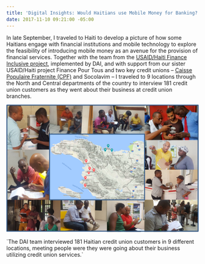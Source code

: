 ```yaml
---
title: 'Digital Insights: Would Haitians use Mobile Money for Banking?'
date: 2017-11-10 09:21:00 -05:00
---
```


In late September, I traveled to Haiti to develop a picture of how some Haitians engage with financial institutions and mobile technology to explore the feasibility of introducing mobile money as an avenue for the provision of financial services. Together with the team from the [USAID/Haiti Finance Inclusive project](https://www.dai.com/our-work/projects/haiti-finance-inclusive-fininc), implemented by DAI, and with support from our sister USAID/Haiti project Finance Pour Tous and two key credit unions – [Caisse Populaire Fraternite (CPF)](https://www.facebook.com/CPFRATERNITE/) and Socolavim – I traveled to 9 locations through the North and Central departments of the country to interview 181 credit union customers as they went about their business at credit union branches.

<!--more-->

![photo.png](/uploads/photo.png)

\`The DAI team interviewed 181 Haitian credit union customers in 9 different locations, meeting people were they were going about their business utilizing credit union services.\`